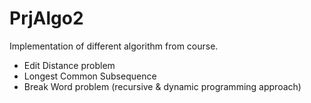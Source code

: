 # PrjAlgo2
Implementation of different algorithm from course.

* Edit Distance problem
* Longest Common Subsequence
* Break Word problem (recursive & dynamic programming approach)
